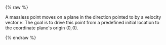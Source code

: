 {% raw %} 

A massless point moves on a plane in the direction pointed to by a velocity vector $v$.
The goal is to drive this point from a predefined initial location to the coordinate plane's origin $(0, 0)$.

{% endraw %} 
